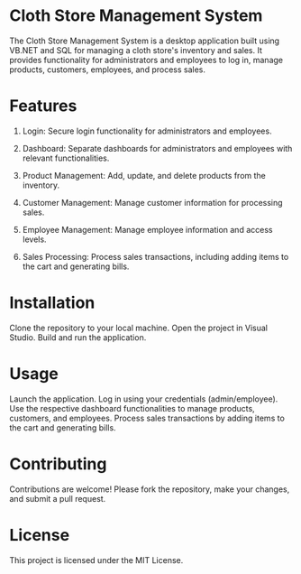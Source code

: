 # Cloth Store Management System
The Cloth Store Management System is a desktop application built using VB.NET and SQL for managing a cloth store's inventory and sales. It provides functionality for administrators and employees to log in, manage products, customers, employees, and process sales. 

# Features
 1. Login: Secure login functionality for administrators and employees.
 
 2. Dashboard: Separate dashboards for administrators and employees with relevant functionalities.
 
 3. Product Management: Add, update, and delete products from the inventory.
 
 4. Customer Management: Manage customer information for processing sales.

 5. Employee Management: Manage employee information and access levels.
 
 6. Sales Processing: Process sales transactions, including adding items to the cart and generating bills.
 

# Installation
Clone the repository to your local machine.
Open the project in Visual Studio.
Build and run the application.

# Usage
Launch the application.
Log in using your credentials (admin/employee).
Use the respective dashboard functionalities to manage products, customers, and employees.
Process sales transactions by adding items to the cart and generating bills.

# Contributing
Contributions are welcome! Please fork the repository, make your changes, and submit a pull request.

# License
This project is licensed under the MIT License.
